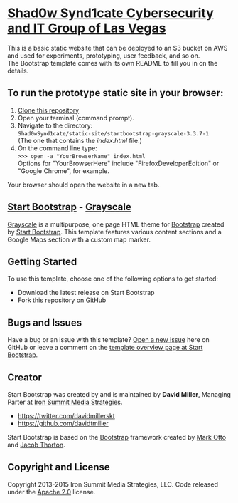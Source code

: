 # [Shad0w Synd1cate Cybersecurity and IT Group of Las Vegas](https://www.meetup.com/Cyber-Security-and-IT-Computer-Group-of-Las-Vegas/events/246569084/)  
This is a basic static website that can be deployed to an S3 bucket on AWS and used for experiments, prototyping, user feedback, and so on.  
The Bootstrap template comes with its own README to fill you in on the details.  

## To run the prototype static site in your browser:  
1. [Clone this repository](https://help.github.com/articles/cloning-a-repository/)
2. Open your terminal (command prompt).
3. Navigate to the directory:  
`Shad0wSynd1cate/static-site/startbootstrap-grayscale-3.3.7-1`  
(The one that contains the *index.html* file.)  
4. On the command line type:  
`>>> open -a "YourBrowserName" index.html`  
Options for "YourBrowserHere" include "FirefoxDeveloperEdition" or
"Google Chrome", for example.  

Your browser should open the website in a new tab.

## [Start Bootstrap](http://startbootstrap.com/) - [Grayscale](http://startbootstrap.com/template-overviews/grayscale/)

[Grayscale](http://startbootstrap.com/template-overviews/grayscale/) is a multipurpose, one page HTML theme for [Bootstrap](http://getbootstrap.com/) created by [Start Bootstrap](http://startbootstrap.com/). This template features various content sections and a Google Maps section with a custom map marker.

## Getting Started

To use this template, choose one of the following options to get started:
* Download the latest release on Start Bootstrap
* Fork this repository on GitHub

## Bugs and Issues

Have a bug or an issue with this template? [Open a new issue](https://github.com/IronSummitMedia/startbootstrap-grayscale/issues) here on GitHub or leave a comment on the [template overview page at Start Bootstrap](http://startbootstrap.com/template-overviews/grayscale/).

## Creator

Start Bootstrap was created by and is maintained by **David Miller**, Managing Parter at [Iron Summit Media Strategies](http://www.ironsummitmedia.com/).

* https://twitter.com/davidmillerskt
* https://github.com/davidtmiller

Start Bootstrap is based on the [Bootstrap](http://getbootstrap.com/) framework created by [Mark Otto](https://twitter.com/mdo) and [Jacob Thorton](https://twitter.com/fat).

## Copyright and License

Copyright 2013-2015 Iron Summit Media Strategies, LLC. Code released under the [Apache 2.0](https://github.com/IronSummitMedia/startbootstrap-grayscale/blob/gh-pages/LICENSE) license.
